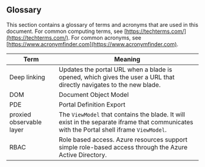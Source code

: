 ## Glossary

This section contains a glossary of terms and acronyms that are used in this document. For common computing terms, see [https://techterms.com/](https://techterms.com/). For common acronyms, see [https://www.acronymfinder.com](https://www.acronymfinder.com).

| Term                              | Meaning |
| ---                               | --- |
| Deep linking |  Updates the portal URL when a blade is opened, which gives the user a URL that directly navigates to the new blade. |
| DOM | Document Object Model |
| PDE | Portal Definition Export | 
| proxied observable layer | The `ViewModel` that contains the blade.  It will exist in the separate iframe that communicates with the Portal shell iframe `ViewModel`.  |
| RBAC | Role based access. Azure resources support simple role-based access through the Azure Active Directory. | 
